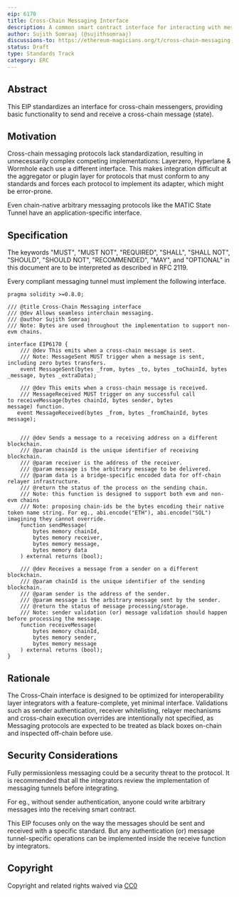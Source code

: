 ```yaml
---
eip: 6170
title: Cross-Chain Messaging Interface
description: A common smart contract interface for interacting with messaging protocols.
author: Sujith Somraaj (@sujithsomraaj)
discussions-to: https://ethereum-magicians.org/t/cross-chain-messaging-standard/12197
status: Draft
type: Standards Track
category: ERC
---
```


## Abstract

This EIP standardizes an interface for cross-chain messengers, providing basic functionality to send and receive a cross-chain message (state).

## Motivation

Cross-chain messaging protocols lack standardization, resulting in unnecessarily complex competing implementations: Layerzero, Hyperlane & Wormhole each use a different interface. This makes integration difficult at the aggregator or plugin layer for protocols that must conform to any standards and forces each protocol to implement its adapter, which might be error-prone.

Even chain-native arbitrary messaging protocols like the MATIC State Tunnel have an application-specific interface.

## Specification

The keywords "MUST", "MUST NOT", "REQUIRED", "SHALL", "SHALL NOT", "SHOULD", "SHOULD NOT", "RECOMMENDED", "MAY", and "OPTIONAL" in this document are to be interpreted as described in RFC 2119.

Every compliant messaging tunnel must implement the following interface.

``` solidity
pragma solidity >=0.8.0;

/// @title Cross-Chain Messaging interface
/// @dev Allows seamless interchain messaging.
/// @author Sujith Somraaj
/// Note: Bytes are used throughout the implementation to support non-evm chains.

interface EIP6170 {
    /// @dev This emits when a cross-chain message is sent.
    /// Note: MessageSent MUST trigger when a message is sent, including zero bytes transfers.
    event MessageSent(bytes _from, bytes _to, bytes _toChainId, bytes _message, bytes _extraData);

    /// @dev This emits when a cross-chain message is received.
    /// MessageReceived MUST trigger on any successful call to receiveMessage(bytes chainId, bytes sender, bytes message) function.
   event MessageReceived(bytes _from, bytes _fromChainId, bytes message);
    

    /// @dev Sends a message to a receiving address on a different blockchain.
    /// @param chainId is the unique identifier of receiving blockchain.
    /// @param receiver is the address of the receiver.
    /// @param message is the arbitrary message to be delivered.
    /// @param data is a bridge-specific encoded data for off-chain relayer infrastructure.
    /// @return the status of the process on the sending chain.
    /// Note: this function is designed to support both evm and non-evm chains
    /// Note: proposing chain-ids be the bytes encoding their native token name string. For eg., abi.encode("ETH"), abi.encode("SOL") imagining they cannot override.
    function sendMessage(
        bytes memory chainId,
        bytes memory receiver,
        bytes memory message,
        bytes memory data
    ) external returns (bool);

    /// @dev Receives a message from a sender on a different blockchain.
    /// @param chainId is the unique identifier of the sending blockchain.
    /// @param sender is the address of the sender.
    /// @param message is the arbitrary message sent by the sender.
    /// @return the status of message processing/storage.
    /// Note: sender validation (or) message validation should happen before processing the message.
    function receiveMessage(
        bytes memory chainId,
        bytes memory sender,
        bytes memory message
    ) external returns (bool);
}
```

## Rationale

The Cross-Chain interface is designed to be optimized for interoperability layer integrators with a feature-complete, yet minimal interface. Validations such as sender authentication, receiver whitelisting, relayer mechanisms and cross-chain execution overrides are intentionally not specified, as Messaging protocols are expected to be treated as black boxes on-chain and inspected off-chain before use.

## Security Considerations

Fully permissionless messaging could be a security threat to the protocol. It is recommended that all the integrators review the implementation of messaging tunnels before integrating.

For eg., without sender authentication, anyone could write arbitrary messages into the receiving smart contract.

This EIP focuses only on the way the messages should be sent and received with a specific standard. But any authentication (or) message tunnel-specific operations can be implemented inside the receive function by integrators.

## Copyright

Copyright and related rights waived via [CC0](../LICENSE.md)
